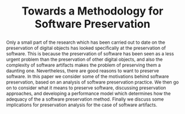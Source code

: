 ---
abstract: 'Only a small part of the research which has been carried out to date on
  the preservation of digital objects has looked specifically at the preservation
  of software. This is because the preservation of software has been seen as a less
  urgent problem than the preservation of other digital objects, and also the complexity
  of software artifacts makes the problem of preserving them a daunting one. Nevertheless,
  there are good reasons to want to preserve software. In this paper we consider some
  of the motivations behind software preservation, based on an analysis of software
  preservation practice. We then go on to consider what it means to preserve software,
  discussing preservation approaches, and developing a performance model which determines
  how the adequacy of the a software preservation method. Finally we discuss some
  implications for preservation analysis for the case of software artifacts. '
creators:
- Shaon, Arif
- Conway, Esther
- Woodcock, Jim
- Matthews, Brian
- Jones, Catherine
- Bicarregui, Juan
date: null
document_url: https://services.phaidra.univie.ac.at/api/object/o:294040/download
grand_parent: iPRES
institutions: []
keywords:
- san francisco
landing_page_url: https://phaidra.univie.ac.at/o:294040
language: eng
layout: publication
license: CC BY-SA 3.0 AT
notes_url: null
parent: iPRES 2009
presentation_url: null
publication_type: paper
size: 1044480
source_name: iPRES
title: Towards a Methodology for Software Preservation
year: 2009
---